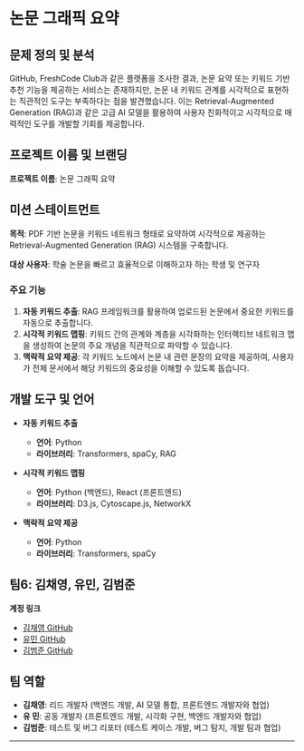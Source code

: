 # 논문 그래픽 요약

## 문제 정의 및 분석
GitHub, FreshCode Club과 같은 플랫폼을 조사한 결과, 논문 요약 또는 키워드 기반 추천 기능을 제공하는 서비스는 존재하지만, 논문 내 키워드 관계를 시각적으로 표현하는 직관적인 도구는 부족하다는 점을 발견했습니다. 이는 Retrieval-Augmented Generation (RAG)과 같은 고급 AI 모델을 활용하여 사용자 친화적이고 시각적으로 매력적인 도구를 개발할 기회를 제공합니다.

## 프로젝트 이름 및 브랜딩
**프로젝트 이름**: 논문 그래픽 요약

## 미션 스테이트먼트
**목적**: PDF 기반 논문을 키워드 네트워크 형태로 요약하여 시각적으로 제공하는 Retrieval-Augmented Generation (RAG) 시스템을 구축합니다.

**대상 사용자**: 학술 논문을 빠르고 효율적으로 이해하고자 하는 학생 및 연구자

### 주요 기능
1. **자동 키워드 추출**: RAG 프레임워크를 활용하여 업로드된 논문에서 중요한 키워드를 자동으로 추출합니다.
2. **시각적 키워드 맵핑**: 키워드 간의 관계와 계층을 시각화하는 인터랙티브 네트워크 맵을 생성하여 논문의 주요 개념을 직관적으로 파악할 수 있습니다.
3. **맥락적 요약 제공**: 각 키워드 노드에서 논문 내 관련 문장의 요약을 제공하여, 사용자가 전체 문서에서 해당 키워드의 중요성을 이해할 수 있도록 돕습니다.

## 개발 도구 및 언어
- **자동 키워드 추출**
  - **언어**: Python
  - **라이브러리**: Transformers, spaCy, RAG

- **시각적 키워드 맵핑**
  - **언어**: Python (백엔드), React (프론트엔드)
  - **라이브러리**: D3.js, Cytoscape.js, NetworkX

- **맥락적 요약 제공**
  - **언어**: Python
  - **라이브러리**: Transformers, spaCy

## 팀6: 김채영, 유민, 김범준

**계정 링크**
- [김채영 GitHub](https://github.com/yoooousir)
- [유민 GitHub](https://github.com/tracer12)
- [김범준 GitHub](https://github.com/tigerjun5199)
## 팀 역할
- **김채영**: 리드 개발자 (백엔드 개발, AI 모델 통합, 프론트엔드 개발자와 협업)
- **유 민**: 공동 개발자 (프론트엔드 개발, 시각화 구현, 백엔드 개발자와 협업)
- **김범준**: 테스트 및 버그 리포터 (테스트 케이스 개발, 버그 탐지, 개발 팀과 협업)

---
